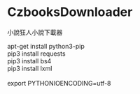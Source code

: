 # CzbooksDownloader
小說狂人小說下載器

apt-get install python3-pip <br>
pip3 install requests <br>
pip3 install bs4 <br>
pip3 install lxml <br>
<br>
export PYTHONIOENCODING=utf-8 <br>

